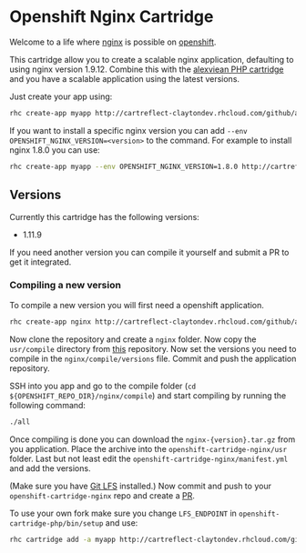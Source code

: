 # Openshift Nginx Cartridge
Welcome to a life where [nginx](http://nginx.org/) is possible on [openshift](https://www.openshift.com/).

This cartridge allow you to create a scalable nginx application, defaulting to using nginx version 1.9.12.
Combine this with the [alexviean PHP cartridge](https://github.com/alexviean/openshift-cartridge-php) and you have a scalable application using the latest versions.

Just create your app using:
```BASH
rhc create-app myapp http://cartreflect-claytondev.rhcloud.com/github/alexviean/openshift-cartridge-nginx
```

If you want to install a specific nginx version you can add `--env OPENSHIFT_NGINX_VERSION=<version>` to the command.
For example to install nginx 1.8.0 you can use:
```BASH
rhc create-app myapp --env OPENSHIFT_NGINX_VERSION=1.8.0 http://cartreflect-claytondev.rhcloud.com/github/alexviean/openshift-cartridge-nginx
```

## Versions
Currently this cartridge has the following versions:

- 1.11.9

If you need another version you can compile it yourself and submit a PR to get it integrated.

### Compiling a new version
To compile a new version you will first need a openshift application.
```BASH
rhc create-app nginx http://cartreflect-claytondev.rhcloud.com/github/alexviean/openshift-cartridge-nginx
```

Now clone the repository and create a `nginx` folder. Now copy the `usr/compile` directory from [this](https://github.com/alexviean/openshift-cartridge-nginx) repository.
Now set the versions you need to compile in the `nginx/compile/versions` file. Commit and push the application repository.

SSH into you app and go to the compile folder (`cd ${OPENSHIFT_REPO_DIR}/nginx/compile`) and start compiling by running the following command:
```BASH
./all
```
Once compiling is done you can download the `nginx-{version}.tar.gz` from you application.
Place the archive into the `openshift-cartridge-nginx/usr` folder.
Last but not least edit the `openshift-cartridge-nginx/manifest.yml` and add the versions.

(Make sure you have [Git LFS](https://git-lfs.github.com/) installed.)
Now commit and push to your `openshift-cartridge-nginx` repo and create a [PR](https://github.com/alexviean/openshift-cartridge-nginx/pulls).

To use your own fork make sure you change `LFS_ENDPOINT` in `openshift-cartridge-php/bin/setup` and use:
```BASH
rhc cartridge add -a myapp http://cartreflect-claytondev.rhcloud.com/github/<user>/openshift-cartridge-nginx
```
